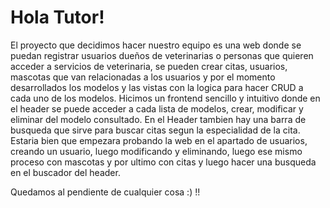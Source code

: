 # Hola Tutor!

El proyecto que decidimos hacer nuestro equipo es una web donde se puedan registrar usuarios dueños de veterinarias o personas que quieren acceder a servicios de veterinaria, se pueden crear citas, usuarios, mascotas que van relacionadas a los usuarios y por el momento desarrollados los modelos y las vistas con la logica para hacer CRUD a cada uno de los modelos. Hicimos un frontend sencillo y intuitivo donde en el header se puede acceder a cada lista de modelos, crear, modificar y eliminar del modelo consultado. En el Header tambien hay una barra de busqueda que sirve para buscar citas segun la especialidad de la cita. Estaria bien que empezara probando la web en el apartado de usuarios, creando un usuario, luego modificando y eliminando, luego ese mismo proceso con mascotas y por ultimo con citas y luego hacer una busqueda en el buscador del header.

Quedamos al pendiente de cualquier cosa :) !!
